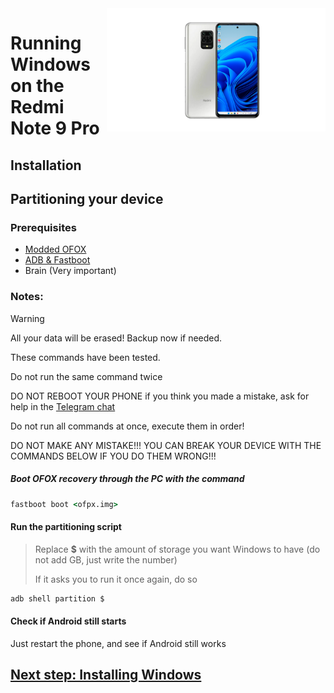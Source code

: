   <img align="right" src="https://github.com/Rubanoxd/Port-Windows-11-redmi-note-9_pro/blob/main/Miatoll.png" width="350" alt="Windows 11 Running On A Redmi Note 9 Pro">


# Running Windows on the Redmi Note 9 Pro

## Installation

## Partitioning your device

### Prerequisites

- [Modded OFOX](https://github.com/Rubanoxd/Port-Windows-11-redmi-note-9_pro/releases/tag/modded-ofox)
- [ADB & Fastboot](https://developer.android.com/studio/releases/platform-tools)
- Brain (Very important)

### Notes:
> [!Warning]
> All your data will be erased! Backup now if needed.
>
> These commands have been tested.
>
> Do not run the same command twice
>
> DO NOT REBOOT YOUR PHONE if you think you made a mistake, ask for help in the [Telegram chat](https://t.me/+ZZQCSx2n6Pk1M2Y9)
>
> Do not run all commands at once, execute them in order!
>
> DO NOT MAKE ANY MISTAKE!!! YOU CAN BREAK YOUR DEVICE WITH THE COMMANDS BELOW IF YOU DO THEM WRONG!!!

##### Boot OFOX recovery through the PC with the command
```cmd
fastboot boot <ofpx.img>
```

#### Run the partitioning script
> Replace **$** with the amount of storage you want Windows to have (do not add GB, just write the number)
> 
> If it asks you to run it once again, do so
```sh
adb shell partition $
```

#### Check if Android still starts
Just restart the phone, and see if Android still works


## [Next step: Installing Windows](2-install-en.md)
